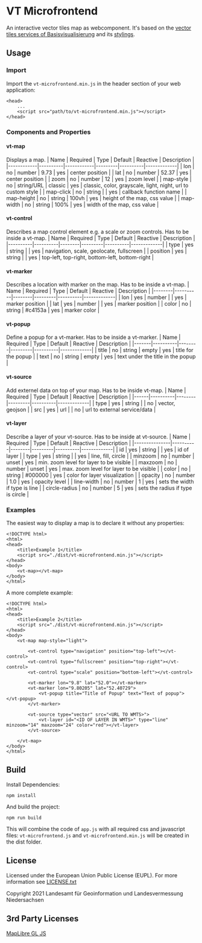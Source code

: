 # VT Microfrontend
An interactive vector tiles map as webcomponent. It's based on the [vector tiles services of Basisvisualisierung](https://basisvisualisierung.niedersachsen.de) and its [stylings](https://github.com/Basisvisualisierung/vt-styles/tree/basiskarte_ni).

## Usage
### Import
Import the `vt-microfrontend.min.js` in the header section of your web application:
```
<head>
    ...
    <script src="path/to/vt-microfrontend.min.js"></script>
</head>
```
### Components and Properties
#### vt-map
Displays a map.
| Name       | Required | Type       | Default | Reactive | Description |
|------------|----------|------------|---------|----------|-------------|
| lon        | no       | number     | 9.73    | yes      | center position |
| lat        | no       | number     | 52.37   | yes      | center position |
| zoom       | no       | number     | 12      | yes      | zoom level |
| map-style  | no       | string/URL | classic | yes      | classic, color, grayscale, light, night, url to custom style |
| map-click  | no       | string     |         | yes      | callback function name |
| map-height | no       | string     | 100vh   | yes      | height of the map, css value |
| map-width  | no       | string     | 100%    | yes      | width of the map, css value |

#### vt-control
Describes a map control element e.g. a scale or zoom controls. Has to be inside a vt-map.
| Name     | Required | Type   | Default | Reactive | Description |
|----------|----------|--------|---------|----------|-------------|
| type     | yes      | string |         | yes      | navigation, scale, geolocate, fullscreen |
| position | yes      | string |         | yes      | top-left, top-right, bottom-left, bottom-right |

#### vt-marker
Describes a location with marker on the map. Has to be inside a vt-map.
| Name   | Required | Type   | Default | Reactive | Description |
|--------|----------|--------|---------|----------|-------------|
| lon    | yes      | number |         | yes      | marker position |
| lat    | yes      | number |         | yes      | marker position |
| color  | no       | string | #c4153a | yes      | marker color |

#### vt-popup
Define a popup for a vt-marker. Has to be inside a vt-marker.
| Name  | Required | Type   | Default | Reactive | Description |
|-------|----------|--------|---------|----------|-------------|
| title | no       | string | empty   | yes      | title for the popup |
| text  | no       | string | empty   | yes      | text under the title in the popup |

#### vt-source
Add externel data on top of your map. Has to be inside vt-map.
| Name | Required | Type   | Default | Reactive | Description |
|------|----------|--------|---------|----------|-------------|
| type | yes      | string |         | no       | vector, geojson |
| src  | yes      | url    |         | no       | url to external service/data |

#### vt-layer
Describe a layer of your vt-source. Has to be inside at vt-source.
| Name          | Required | Type   | Default | Reactive | Description |
|---------------|----------|--------|---------|----------|-------------|
| id            | yes      | string |         | yes      | id of layer |
| type          | yes      | string |         | yes      | line, fill, circle |
| minzoom       | no       | number | unset   | yes      | min. zoom level for layer to be visible |
| maxzoom       | no       | number | unset   | yes      | max. zoom level for layer to be visible |
| color         | no       | string | #000000 | yes      | color for layer visualization |
| opacity       | no       | number | 1.0     | yes      | opacity level |
| line-width    | no       | number | 1       | yes      | sets the width if type is line |
| circle-radius | no       | number | 5       | yes      | sets the radius if type is circle |


### Examples
The easiest way to display a map is to declare it without any properties:
```
<!DOCTYPE html>
<html>
<head>
    <title>Example 1</title>
    <script src="./dist/vt-microfrontend.min.js"></script>
</head>
<body>
    <vt-map></vt-map>
</body>
</html>
```
A more complete example:
```
<!DOCTYPE html>
<html>
<head>
    <title>Example 2</title>
    <script src="./dist/vt-microfrontend.min.js"></script>
</head>
<body>
    <vt-map map-style="light">

        <vt-control type="navigation" position="top-left"></vt-control>
        <vt-control type="fullscreen" position="top-right"></vt-control>
        <vt-control type="scale" position="bottom-left"></vt-control>

        <vt-marker lon="9.8" lat="52.0"></vt-marker>
        <vt-marker lon="9.80205" lat="52.40729">
            <vt-popup title="Title of Popup" text="Text of popup"></vt-popup>
        </vt-marker>

        <vt-source type="vector" src="<URL TO WMTS>">
            <vt-layer id="<ID OF LAYER IN WMTS>" type="line" minzoom="14" maxzoom="24" color="red"></vt-layer>
        </vt-source>

    </vt-map>
</body>
</html>
```

## Build
Install Dependencies: 
```
npm install
```

And build the project:
```
npm run build
```
This will combine the code of `app.js` with all required css and javascript files: `vt-microfrontend.js` and `vt-microfrontend.min.js` will be created in the dist folder.


## License

Licensed under the European Union Public License (EUPL). For more information see [LICENSE.txt](LICENSE.txt)

Copyright 2021 Landesamt für Geoinformation und Landesvermessung Niedersachsen

## 3rd Party Licenses

[MapLibre GL JS](https://github.com/maplibre/maplibre-gl-js/blob/main/LICENSE.txt)
